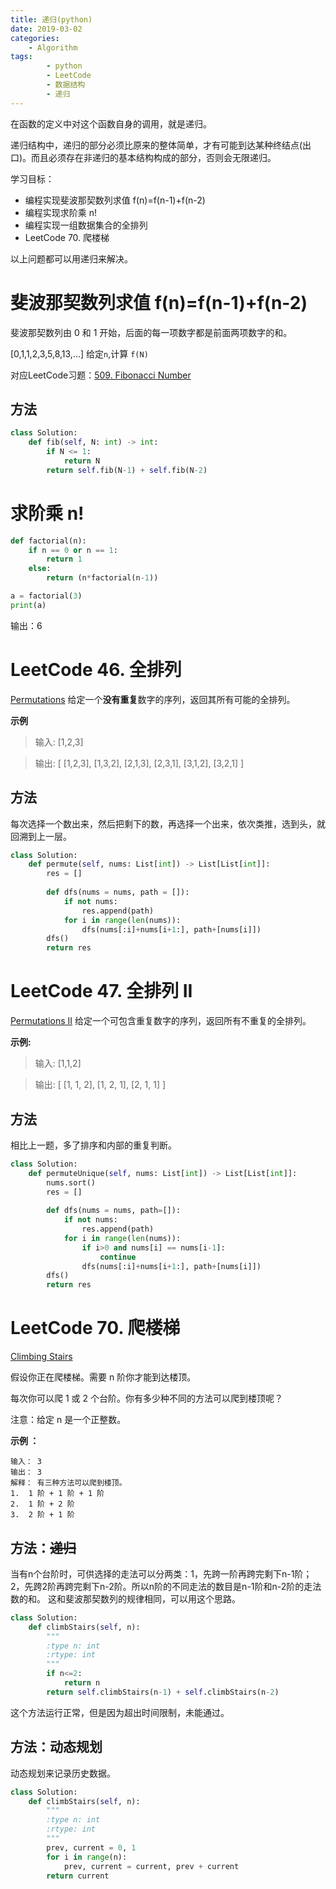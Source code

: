 ```yaml
---
title: 递归(python)
date: 2019-03-02
categories: 
	- Algorithm
tags:  
        - python
        - LeetCode
        - 数据结构
        - 递归
---
```

在函数的定义中对这个函数自身的调用，就是递归。

递归结构中，递归的部分必须比原来的整体简单，才有可能到达某种终结点(出口)。而且必须存在非递归的基本结构构成的部分，否则会无限递归。

学习目标：
- 编程实现斐波那契数列求值 f(n)=f(n-1)+f(n-2)
- 编程实现求阶乘 n!
- 编程实现一组数据集合的全排列
- LeetCode 70. 爬楼梯

以上问题都可以用递归来解决。

<!-- more -->

# 斐波那契数列求值 f(n)=f(n-1)+f(n-2)
斐波那契数列由 0 和 1 开始，后面的每一项数字都是前面两项数字的和。

[0,1,1,2,3,5,8,13,...]  给定`n`,计算 `f(N)`

对应LeetCode习题：[509. Fibonacci Number](https://leetcode-cn.com/problems/fibonacci-number/)

## 方法
```python
class Solution:
    def fib(self, N: int) -> int:
        if N <= 1:
            return N
        return self.fib(N-1) + self.fib(N-2)
```

# 求阶乘 n!
```python
def factorial(n):
    if n == 0 or n == 1:
        return 1
    else:
        return (n*factorial(n-1))

a = factorial(3)
print(a)
```
输出：6

# LeetCode 46. 全排列
[Permutations](https://leetcode-cn.com/problems/permutations/)
给定一个**没有重复**数字的序列，返回其所有可能的全排列。

**示例**

> 输入: [1,2,3]

> 输出:
[
  [1,2,3],
  [1,3,2],
  [2,1,3],
  [2,3,1],
  [3,1,2],
  [3,2,1]
]


## 方法
每次选择一个数出来，然后把剩下的数，再选择一个出来，依次类推，选到头，就回溯到上一层。
```python
class Solution:
    def permute(self, nums: List[int]) -> List[List[int]]:
        res = []
        
        def dfs(nums = nums, path = []):
            if not nums:
                res.append(path)
            for i in range(len(nums)):
                dfs(nums[:i]+nums[i+1:], path+[nums[i]])
        dfs()
        return res
```
# LeetCode 47. 全排列 II
[Permutations II](https://leetcode-cn.com/problems/permutations-ii/)
给定一个可包含重复数字的序列，返回所有不重复的全排列。

**示例:**

> 输入: [1,1,2]

> 输出:
[
  [1, 1, 2], 
  [1, 2, 1], 
  [2, 1, 1] 
]


## 方法
相比上一题，多了排序和内部的重复判断。
```python
class Solution:
    def permuteUnique(self, nums: List[int]) -> List[List[int]]:
        nums.sort()
        res = []
        
        def dfs(nums = nums, path=[]):
            if not nums:
                res.append(path)
            for i in range(len(nums)):
                if i>0 and nums[i] == nums[i-1]:
                    continue
                dfs(nums[:i]+nums[i+1:], path+[nums[i]])
        dfs()
        return res
```

# LeetCode 70. 爬楼梯
[Climbing Stairs](https://leetcode-cn.com/problems/climbing-stairs/)


假设你正在爬楼梯。需要 n 阶你才能到达楼顶。

每次你可以爬 1 或 2 个台阶。你有多少种不同的方法可以爬到楼顶呢？

注意：给定 n 是一个正整数。


**示例 ：**
```
输入： 3
输出： 3
解释： 有三种方法可以爬到楼顶。
1.  1 阶 + 1 阶 + 1 阶
2.  1 阶 + 2 阶
3.  2 阶 + 1 阶
```

## 方法：~~递归~~ 
当有n个台阶时，可供选择的走法可以分两类：1，先跨一阶再跨完剩下n-1阶；2，先跨2阶再跨完剩下n-2阶。所以n阶的不同走法的数目是n-1阶和n-2阶的走法数的和。 这和斐波那契数列的规律相同，可以用这个思路。
```python
class Solution:
    def climbStairs(self, n):
        """
        :type n: int
        :rtype: int
        """
        if n<=2:
            return n 
        return self.climbStairs(n-1) + self.climbStairs(n-2)
```
这个方法运行正常，但是因为超出时间限制，未能通过。
## 方法：动态规划
动态规划来记录历史数据。
```python
class Solution:
    def climbStairs(self, n):
        """
        :type n: int
        :rtype: int
        """
        prev, current = 0, 1
        for i in range(n):
            prev, current = current, prev + current
        return current
```
